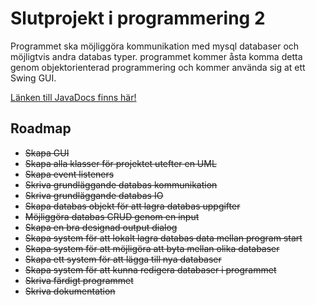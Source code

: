 Slutprojekt i programmering 2
====

Programmet ska möjliggöra kommunikation med mysql databaser och möjligtvis andra databas typer.
programmet kommer åsta komma detta genom objektorienterad programmering och kommer använda sig at ett Swing GUI.

[Länken till JavaDocs finns här!](https://eliasr123.github.io/Slutprojekt_programmering_2/)

Roadmap
--
* ~~Skapa GUI~~
* ~~Skapa alla klasser för projektet utefter en UML~~
* ~~Skapa event listeners~~
* ~~Skriva grundläggande databas kommunikation~~
* ~~Skriva grundläggande databas IO~~
* ~~Skapa databas objekt för att lagra databas uppgifter~~
* ~~Möjliggöra databas CRUD genom en input~~
* ~~Skapa en bra designad output dialog~~
* ~~Skapa system för att lokalt lagra databas data mellan program start~~
* ~~Skapa system för att möjligöra att byta mellan olika databaser~~
* ~~Skapa ett system för att lägga till nya databaser~~
* ~~Skapa system för att kunna redigera databaser i programmet~~
* ~~Skriva färdigt programmet~~
* ~~Skriva dokumentation~~
